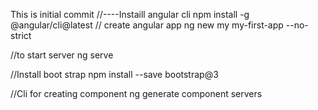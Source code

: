 This is initial commit
//----Instaill angular cli
npm install -g @angular/cli@latest
// create angular app
ng new my my-first-app --no-strict

//to start server
ng serve

//Install boot strap
npm install --save bootstrap@3

//Cli for creating component
ng generate component servers
